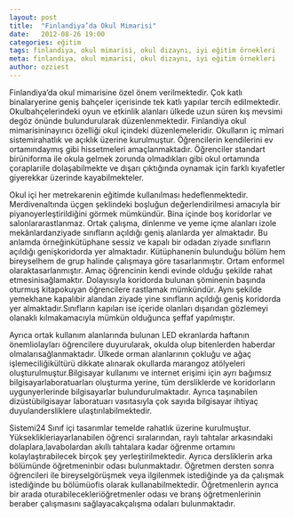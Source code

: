 ```yaml
---
layout: post
title:  "Finlandiya’da Okul Mimarisi"
date:   2012-08-26 19:00
categories: eğitim
tags: finlandiya, okul mimarisi, okul dizaynı, iyi eğitim örnekleri
meta: finlandiya, okul mimarisi, okul dizaynı, iyi eğitim örnekleri
author: ozziest
---
```


Finlandiya’da okul mimarisine özel önem verilmektedir. Çok katlı binalaryerine geniş bahçeler içerisinde tek katlı yapılar tercih edilmektedir. Okulbahçelerindeki oyun ve etkinlik alanları ülkede uzun süren kış mevsimi degöz önünde bulundurularak düzenlenmektedir. Finlandiya okul mimarisininayırıcı özelliği okul içindeki düzenlemeleridir. Okulların iç mimari sistemirahatlık ve açıklık üzerine kurulmuştur. Öğrencilerin kendilerini ev ortamındaymış gibi hissetmeleri amaçlanmaktadır. Öğrenciler standart birüniforma ile okula gelmek zorunda olmadıkları gibi okul ortamında çoraplarıile dolaşabilmekte ve dışarı çıktığında oynamak için farklı kıyafetler giyerekkar üzerinde kayabilmekteler.

Okul içi her metrekarenin eğitimde kullanılması hedeflenmektedir. Merdivenaltında üçgen şeklindeki boşluğun değerlendirilmesi amacıyla bir piyanoyerleştirildiğini görmek mümkündür. Bina içinde boş koridorlar ve salonlararastlanmaz. Ortak çalışma, dinlenme ve yeme içme alanları izole mekânlardanziyade sınıfların açıldığı geniş alanlarda yer almaktadır. Bu anlamda örneğinkütüphane sessiz ve kapalı bir odadan ziyade sınıfların açıldığı genişkoridorda yer almaktadır. Kütüphanenin bulunduğu bölüm hem bireyselhem de grup halinde çalışmaya göre tasarlanmıştır. Ortam enformel olaraktasarlanmıştır. Amaç öğrencinin kendi evinde olduğu şekilde rahat etmesinisağlamaktır. Dolayısıyla koridorda bulunan şöminenin başında oturmuş kitapokuyan öğrencilere rastlamak mümkündür. Aynı şekilde yemekhane kapalıbir alandan ziyade yine sınıfların açıldığı geniş koridorda yer almaktadır.Sınıfların kapıları ise içeride olanları dışarıdan gözlemeyi olanaklı kılmakamacıyla mümkün olduğunca şeffaf yapılmıştır.

Ayrıca ortak kullanım alanlarında bulunan LED ekranlarda haftanın önemliolayları öğrencilere duyurularak, okulda olup bitenlerden haberdar olmalarısağlanmaktadır. Ülkede orman alanlarının çokluğu ve ağaç işlemeciliğikültürü dikkate alınarak okullarda marangoz atölyeleri oluşturulmuştur.Bilgisayar kullanımı ve internet erişimi için ayrı bağımsız bilgisayarlaboratuarları oluşturma yerine, tüm dersliklerde ve koridorların uygunyerlerinde bilgisayarlar bulundurulmaktadır. Ayrıca taşınabilen dizüstübilgisayar laboratuarı vasıtasıyla çok sayıda bilgisayar ihtiyaç duyulandersliklere ulaştırılabilmektedir.

Sistemi24 Sınıf içi tasarımlar temelde rahatlık üzerine kurulmuştur. Yükseklikleriayarlanabilen öğrenci sıralarından, raylı tahtalar arkasındaki dolaplara,lavabolardan akıllı tahtalara kadar öğrenme ortamını kolaylaştırabilecek birçok şey yerleştirilmektedir. Ayrıca dersliklerin arka bölümünde öğretmeninbir odası bulunmaktadır. Öğretmen dersten sonra öğrencileri ile bireyselgörüşmek veya ilgilenmek istediğinde ya da çalışmak istediğinde bu bölümüofis olarak kullanabilmektedir. Öğretmenlerin ayrıca bir arada oturabilecekleriöğretmenler odası ve branş öğretmenlerinin beraber çalışmasını sağlayacakçalışma odaları bulunmaktadır.

